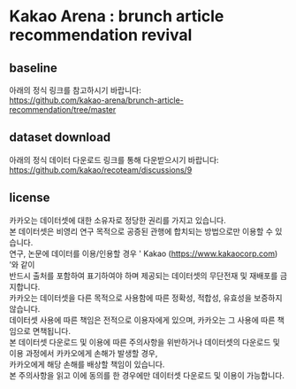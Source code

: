# Kakao Arena : brunch article recommendation revival

## baseline  
아래의 정식 링크를 참고하시기 바랍니다:   
https://github.com/kakao-arena/brunch-article-recommendation/tree/master

## dataset download  
아래의 정식 데이터 다운로드 링크를 통해 다운받으시기 바랍니다:   
https://github.com/kakao/recoteam/discussions/9

## license   
카카오는 데이터셋에 대한 소유자로 정당한 권리를 가지고 있습니다.   
본 데이터셋은 비영리 연구 목적으로 공증된 관행에 합치되는 방법으로만 이용할 수 있습니다.   
연구, 논문에 데이터를 이용/인용할 경우 ' Kakao (https://www.kakaocorp.com) ’와 같이   
반드시 출처를 포함하여 표기하여야 하며 제공되는 데이터셋의 무단전재 및 재배포를 금지합니다.    
카카오는 데이터셋을 다른 목적으로 사용함에 따른 정확성, 적합성, 유효성을 보증하지 않습니다.  
데이터셋 사용에 따른 책임은 전적으로 이용자에게 있으며, 카카오는 그 사용에 따른 책임으로 면책됩니다.   
본 데이터셋 다운로드 및 이용에 따른 주의사항을 위반하거나 데이터셋의 다운로드 및 이용 과정에서 카카오에게 손해가 발생할 경우,   
카카오에게 해당 손해를 배상할 책임이 있습니다.     
본 주의사항을 읽고 이에 동의를 한 경우에만 데이터셋 다운로드 및 이용이 가능합니다.    
